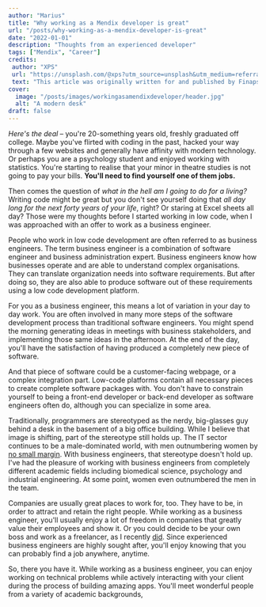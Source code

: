 ```yaml
---
author: "Marius"
title: "Why working as a Mendix developer is great"
url: "/posts/why-working-as-a-mendix-developer-is-great"
date: "2022-01-01"
description: "Thoughts from an experienced developer"
tags: ["Mendix", "Career"]
credits: 
 author: "XPS"
 url: "https://unsplash.com/@xps?utm_source=unsplash&utm_medium=referral&utm_content=creditCopyText"
 text: "This article was originally written for and published by Finaps, but edited and published here with their permission. &#13;&#10; Hero image by"
cover:
  image: "/posts/images/workingasamendixdeveloper/header.jpg"
  alt: "A modern desk"
draft: false
---
```


*Here's the deal* – you're 20-something years old, freshly graduated off college. Maybe you've flirted with coding in the past, hacked your way through a few websites and generally have affinity with modern technology. Or perhaps you are a psychology student and enjoyed working with statistics. You're starting to realise that your minor in theatre studies is not going to pay your bills. **You'll need to find yourself one of them jobs.**

Then comes the question of *what in the hell am I going to do for a living?* Writing code might be great but you don't see yourself doing that *all day long for the next forty years of your life*, right? Or staring at Excel sheets all day? Those were my thoughts before I started working in low code, when I was approached with an offer to work as a business engineer.

People who work in low code development are often referred to as business engineers. The term business engineer is a combination of software engineer and business administration expert. Business engineers know how businesses operate and are able to understand complex organisations. They can translate organization needs into software requirements. But after doing so, they are also able to produce software out of these requirements using a low code development platform. 

For you as a business engineer, this means a lot of variation in your day to day work. You are often involved in many more steps of the software development process than traditional software engineers. You might spend the morning generating ideas in meetings with business stakeholders, and implementing those same ideas in the afternoon. At the end of the day, you'll have the satisfaction of having produced a completely new piece of software.

And that piece of software could be a customer-facing webpage, or a complex integration part. Low-code platforms contain all necessary pieces to create complete software packages with. You don't have to constrain yourself to being a front-end developer or back-end developer as software engineers often do, although you can specialize in some area.

Traditionally, programmers are stereotyped as the nerdy, big-glasses guy behind a desk in the basement of a big office building. While I believe that image is shifting, part of the stereotype still holds up. The IT sector continues to be a male-dominated world, with men outnumbering women by [no small margin](https://en.wikipedia.org/wiki/Gender_disparity_in_computing). With business engineers, that stereotype doesn't hold up. I've had the pleasure of working with business engineers from completely different academic fields including biomedical science, psychology and industrial engineering. At some point, women even outnumbered the men in the team. 

Companies are usually great places to work for, too. They have to be, in order to attract and retain the right people. While working as a business engineer, you'll usually enjoy a lot of freedom in companies that greatly value their employees and show it. Or you could decide to be your own boss and work as a freelancer, as I recently [did](https://www.linkedin.com/feed/update/urn%3Ali%3Aactivity%3A6851808905958346752?lipi=urn%3Ali%3Apage%3Ad_flagship3_profile_view_base%3BwtjbeyO4ROecTjEpolP23g%3D%3D). Since experienced business engineers are highly sought after, you'll enjoy knowing that you can probably find a job anywhere, anytime. 

So, there you have it. While working as a business engineer, you can enjoy working on technical problems while actively interacting with your client during the process of building amazing apps. You'll meet wonderful people from a variety of academic backgrounds, 